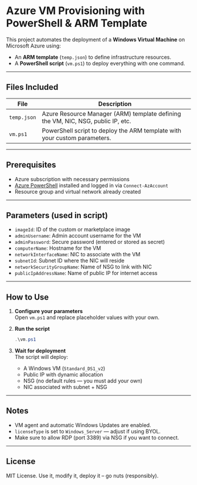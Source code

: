 # Azure VM Provisioning with PowerShell & ARM Template

This project automates the deployment of a **Windows Virtual Machine** on Microsoft Azure using:

- An **ARM template** (`temp.json`) to define infrastructure resources.
- A **PowerShell script** (`vm.ps1`) to deploy everything with one command.

---

## Files Included

| File       | Description |
|------------|-------------|
| `temp.json` | Azure Resource Manager (ARM) template defining the VM, NIC, NSG, public IP, etc. |
| `vm.ps1`    | PowerShell script to deploy the ARM template with your custom parameters. |

---

## Prerequisites

- Azure subscription with necessary permissions
- [Azure PowerShell](https://learn.microsoft.com/en-us/powershell/azure/install-az-ps) installed and logged in via `Connect-AzAccount`
- Resource group and virtual network already created

---

## Parameters (used in script)

- `imageId`: ID of the custom or marketplace image
- `adminUsername`: Admin account username for the VM
- `adminPassword`: Secure password (entered or stored as secret)
- `computerName`: Hostname for the VM
- `networkInterfaceName`: NIC to associate with the VM
- `subnetId`: Subnet ID where the NIC will reside
- `networkSecurityGroupName`: Name of NSG to link with NIC
- `publicIpAddressName`: Name of public IP for internet access

---

## How to Use

1. **Configure your parameters**  
   Open `vm.ps1` and replace placeholder values with your own.

2. **Run the script**

   ```powershell
   .\vm.ps1
   ```

3. **Wait for deployment**  
   The script will deploy:
   - A Windows VM (`Standard_DS1_v2`)
   - Public IP with dynamic allocation
   - NSG (no default rules — you must add your own)
   - NIC associated with subnet + NSG

---

## Notes

- VM agent and automatic Windows Updates are enabled.
- `licenseType` is set to `Windows_Server` — adjust if using BYOL.
- Make sure to allow RDP (port 3389) via NSG if you want to connect.

---

## License

MIT License. Use it, modify it, deploy it – go nuts (responsibly).
